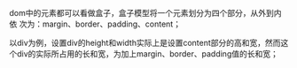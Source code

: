 dom中的元素都可以看做盒子，盒子模型将一个元素划分为四个部分，从外到内依
次为：margin、border、padding、content；  

以div为例，设置div的height和width实际上是设置content部分的高和宽，然而这
个div的实际所占用的长和宽，为加上margin、border、padding值的长和宽；
